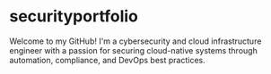 # securityportfolio
Welcome to my GitHub! I'm a cybersecurity and cloud infrastructure engineer with a passion for securing cloud-native systems through automation, compliance, and DevOps best practices.
